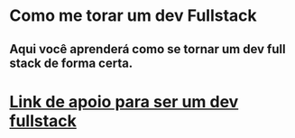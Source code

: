 # Como me torar um dev Fullstack
## Aqui você aprenderá como se tornar um dev full stack de forma certa.

# [Link de apoio para ser um dev fullstack](https://www.brasilcode.com.br/como-se-tornar-um-desenvolvedor-full-stack/)


